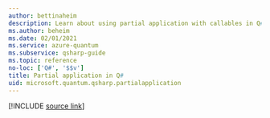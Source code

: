 ```yaml
---
author: bettinaheim
description: Learn about using partial application with callables in Q#.
ms.author: beheim
ms.date: 02/01/2021
ms.service: azure-quantum
ms.subservice: qsharp-guide
ms.topic: reference
no-loc: ['Q#', '$$v']
title: Partial application in Q#
uid: microsoft.quantum.qsharp.partialapplication
---
```


<!---
# Partial application in Q#
-->

[!INCLUDE [source link](~/includes/qsharp-language/Specifications/Language/3_Expressions/PartialApplication.md)]